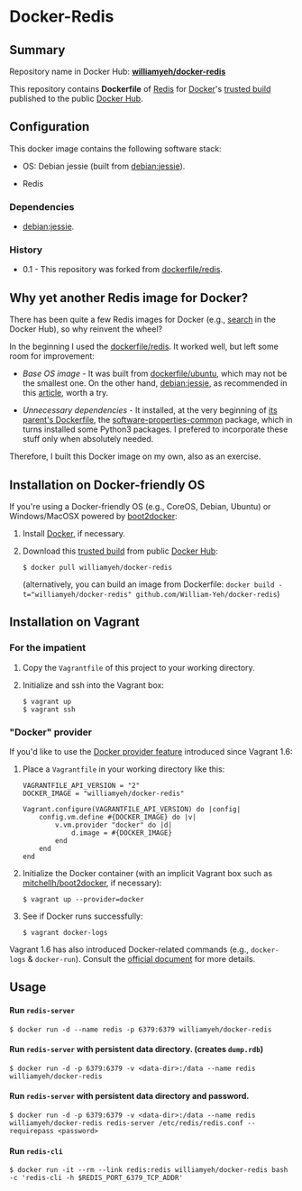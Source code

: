 Docker-Redis
============

## Summary

Repository name in Docker Hub: **[williamyeh/docker-redis](https://registry.hub.docker.com/u/williamyeh/docker-redis/)**

This repository contains **Dockerfile** of [Redis](http://redis.io/) for [Docker](http://www.docker.com/)'s [trusted build](https://registry.hub.docker.com/u/williamyeh/docker-redis/) published to the public [Docker Hub](https://hub.docker.com/).





## Configuration

This docker image contains the following software stack:

- OS: Debian jessie (built from [debian:jessie](https://registry.hub.docker.com/_/debian/)).

- Redis


### Dependencies

- [debian:jessie](https://registry.hub.docker.com/_/debian/).


### History

- 0.1 - This repository was forked from [dockerfile/redis](https://github.com/dockerfile/redis). 


## Why yet another Redis image for Docker?

There has been quite a few Redis images for Docker (e.g., [search](https://registry.hub.docker.com/search?q=redis) in the Docker Hub), so why reinvent the wheel?

In the beginning I used the [dockerfile/redis](https://github.com/dockerfile/redis). It worked well, but left some room for improvement:

- *Base OS image* - It was built from [dockerfile/ubuntu](https://registry.hub.docker.com/u/dockerfile/ubuntu/), which may not be the smallest one.  On the other hand, [debian:jessie](https://registry.hub.docker.com/_/debian/), as recommended in this [article](http://crosbymichael.com/dockerfile-best-practices-take-2.html), worth a try.

- *Unnecessary dependencies* - It installed, at the very beginning of [its parent's Dockerfile](https://github.com/dockerfile/ubuntu/blob/master/Dockerfile), the [software-properties-common](https://packages.debian.org/sid/admin/software-properties-common) package, which in turns installed some Python3 packages.  I prefered to incorporate these stuff only when absolutely needed.

Therefore, I built this Docker image on my own, also as an exercise.



## Installation on Docker-friendly OS

If you're using a Docker-friendly OS (e.g., CoreOS, Debian, Ubuntu) or Windows/MacOSX powered by [boot2docker](http://boot2docker.io/):

1. Install [Docker](http://www.docker.com/), if necessary.

2. Download this [trusted build](https://registry.hub.docker.com/u/williamyeh/docker-redis/) from public [Docker Hub](https://registry.hub.docker.com/):

   ```
   $ docker pull williamyeh/docker-redis
   ```

   (alternatively, you can build an image from Dockerfile: `docker build -t="williamyeh/docker-redis" github.com/William-Yeh/docker-redis`)



## Installation on Vagrant


### For the impatient

1. Copy the `Vagrantfile` of this project to your working directory.

2. Initialize and ssh into the Vagrant box:

   ```
   $ vagrant up
   $ vagrant ssh
   ```




### "Docker" provider

If you'd like to use the [Docker provider feature](https://www.vagrantup.com/blog/feature-preview-vagrant-1-6-docker-dev-environments.html) introduced since Vagrant 1.6:

1. Place a `Vagrantfile` in your working directory like this:

   ```
   VAGRANTFILE_API_VERSION = "2"
   DOCKER_IMAGE = "williamyeh/docker-redis"

   Vagrant.configure(VAGRANTFILE_API_VERSION) do |config|
       config.vm.define #{DOCKER_IMAGE} do |v|
           v.vm.provider "docker" do |d|
               d.image = #{DOCKER_IMAGE}
           end
       end
   end
   ```


2. Initialize the Docker container (with an implicit Vagrant box such as [mitchellh/boot2docker](https://github.com/mitchellh/boot2docker-vagrant-box), if necessary):

   ```
   $ vagrant up --provider=docker
   ``` 

3. See if Docker runs successfully:

   ```
   $ vagrant docker-logs
   ```


Vagrant 1.6 has also introduced Docker-related commands (e.g., `docker-logs` & `docker-run`). Consult the [official document](https://docs.vagrantup.com/v2/docker/commands.html) for more details.






## Usage


#### Run `redis-server`

```
$ docker run -d --name redis -p 6379:6379 williamyeh/docker-redis
```

#### Run `redis-server` with persistent data directory. (creates `dump.rdb`)

```
$ docker run -d -p 6379:6379 -v <data-dir>:/data --name redis williamyeh/docker-redis
```

#### Run `redis-server` with persistent data directory and password.

```
$ docker run -d -p 6379:6379 -v <data-dir>:/data --name redis williamyeh/docker-redis redis-server /etc/redis/redis.conf --requirepass <password>
```

#### Run `redis-cli`

```
$ docker run -it --rm --link redis:redis williamyeh/docker-redis bash -c 'redis-cli -h $REDIS_PORT_6379_TCP_ADDR'
```